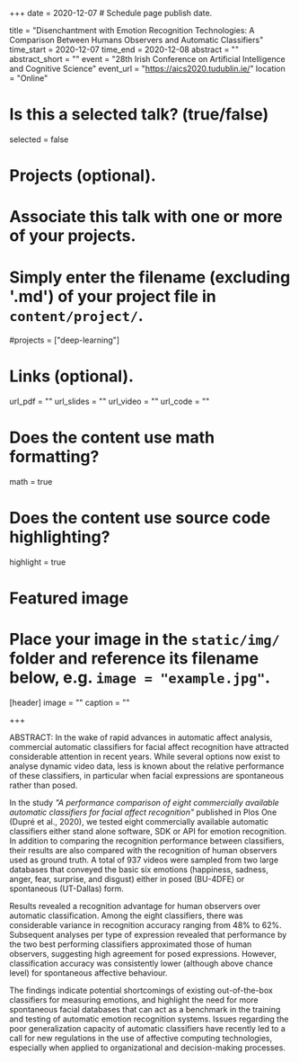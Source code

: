 +++
date = 2020-12-07  # Schedule page publish date.

title = "Disenchantment with Emotion Recognition Technologies: A Comparison Between Humans Observers and Automatic Classifiers"
time_start = 2020-12-07
time_end = 2020-12-08
abstract = ""
abstract_short = ""
event = "28th Irish Conference on Artificial Intelligence and Cognitive Science"
event_url = "https://aics2020.tudublin.ie/"
location = "Online"

# Is this a selected talk? (true/false)
selected = false

# Projects (optional).
#   Associate this talk with one or more of your projects.
#   Simply enter the filename (excluding '.md') of your project file in `content/project/`.
#projects = ["deep-learning"]

# Links (optional).
url_pdf = ""
url_slides = ""
url_video = ""
url_code = ""

# Does the content use math formatting?
math = true

# Does the content use source code highlighting?
highlight = true

# Featured image
# Place your image in the `static/img/` folder and reference its filename below, e.g. `image = "example.jpg"`.
[header]
image = ""
caption = ""

+++

ABSTRACT: In the wake of rapid advances in automatic affect analysis, commercial automatic classifiers for facial affect recognition have attracted considerable attention in recent years. While several options now exist to analyse dynamic video data, less is known about the relative performance of these classifiers, in particular when facial expressions are spontaneous rather than posed. 

In the study *"A performance comparison of eight commercially available automatic classifiers for facial affect recognition"* published in Plos One (Dupré et al., 2020), we tested eight commercially available automatic classifiers either stand alone software, SDK or API for emotion recognition. In addition to comparing the recognition performance between classifiers, their results are also compared  with the recognition of human observers used as ground truth. A total of 937 videos were sampled from two large databases that conveyed the basic six emotions (happiness, sadness, anger, fear, surprise, and disgust) either in posed (BU-4DFE) or spontaneous (UT-Dallas) form. 

Results revealed a recognition advantage for human observers over automatic classification. Among the eight classifiers, there was considerable variance in recognition accuracy ranging from 48\% to 62\%. Subsequent analyses per type of expression revealed that performance by the two best performing classifiers approximated those of human observers, suggesting high agreement for posed expressions. However, classification accuracy was consistently lower (although above chance level) for spontaneous affective behaviour. 

The findings indicate potential shortcomings of existing out-of-the-box classifiers for measuring emotions, and highlight the need for more spontaneous facial databases that can act as a benchmark in the training and testing of automatic emotion recognition systems. Issues regarding the poor generalization capacity of automatic classifiers have recently led to a call for new regulations in the use of affective computing technologies, especially when applied to organizational and decision-making processes.